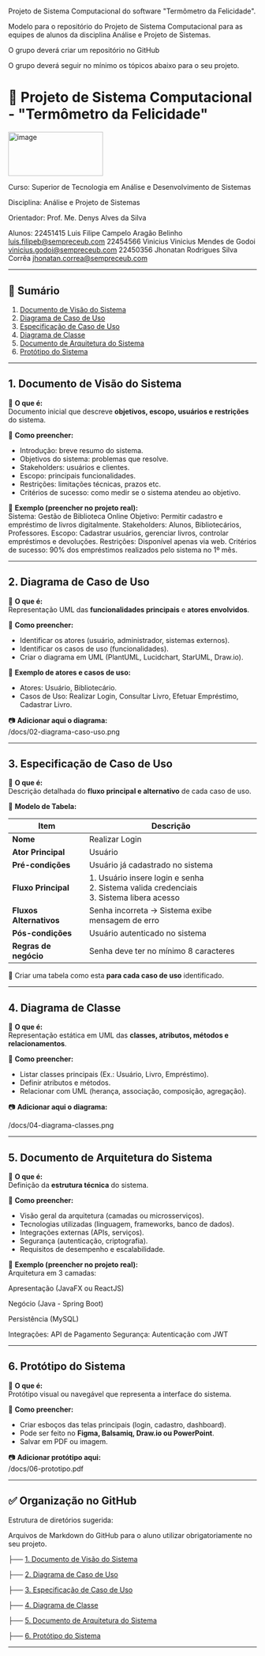 # 
Projeto de Sistema Computacional do software "Termômetro da Felicidade".

Modelo para o repositório do Projeto de Sistema Computacional para as equipes de alunos da disciplina Análise e Projeto de Sistemas.  

O grupo deverá criar um repositório no GitHub

O grupo deverá seguir no mínimo os tópicos abaixo para o seu projeto.
# 



# 📘 Projeto de Sistema Computacional - "Termômetro da Felicidade"
<img width="192" height="89" alt="image" src="https://github.com/user-attachments/assets/9f00c432-def4-4de7-8b12-439b34ca8b9c" />

Curso: Superior de Tecnologia em Análise e Desenvolvimento de Sistemas

Disciplina: Análise e Projeto de Sistemas

Orientador: Prof. Me. Denys Alves da Silva

Alunos: 22451415 Luis Filipe Campelo Aragão Belinho luis.filipeb@sempreceub.com
        22454566 Vinicius Vinicius Mendes de Godoi vinicius.godoi@sempreceub.com
        22450356 Jhonatan Rodrigues Silva Corrêa jhonatan.correa@sempreceub.com

---

## 📑 Sumário
1. [Documento de Visão do Sistema](#1-documento-de-visão-do-sistema)  
2. [Diagrama de Caso de Uso](#2-diagrama-de-caso-de-uso)  
3. [Especificação de Caso de Uso](#3-especificação-de-caso-de-uso)  
4. [Diagrama de Classe](#4-diagrama-de-classe)  
5. [Documento de Arquitetura do Sistema](#5-documento-de-arquitetura-do-sistema)  
6. [Protótipo do Sistema](#6-protótipo-do-sistema)  

---

## 1. Documento de Visão do Sistema

📌 **O que é:**  
Documento inicial que descreve **objetivos, escopo, usuários e restrições** do sistema.  

📌 **Como preencher:**  
- Introdução: breve resumo do sistema.  
- Objetivos do sistema: problemas que resolve.  
- Stakeholders: usuários e clientes.  
- Escopo: principais funcionalidades.  
- Restrições: limitações técnicas, prazos etc.  
- Critérios de sucesso: como medir se o sistema atendeu ao objetivo.  

📄 **Exemplo (preencher no projeto real):**  
Sistema: Gestão de Biblioteca Online
Objetivo: Permitir cadastro e empréstimo de livros digitalmente.
Stakeholders: Alunos, Bibliotecários, Professores.
Escopo: Cadastrar usuários, gerenciar livros, controlar empréstimos e devoluções.
Restrições: Disponível apenas via web.
Critérios de sucesso: 90% dos empréstimos realizados pelo sistema no 1º mês.

---

## 2. Diagrama de Caso de Uso

📌 **O que é:**  
Representação UML das **funcionalidades principais** e **atores envolvidos**.  

📌 **Como preencher:**  
- Identificar os atores (usuário, administrador, sistemas externos).  
- Identificar os casos de uso (funcionalidades).  
- Criar o diagrama em UML (PlantUML, Lucidchart, StarUML, Draw.io).  

📄 **Exemplo de atores e casos de uso:**  
- Atores: Usuário, Bibliotecário.  
- Casos de Uso: Realizar Login, Consultar Livro, Efetuar Empréstimo, Cadastrar Livro.  

📷 **Adicionar aqui o diagrama:**  
/docs/02-diagrama-caso-uso.png

---

## 3. Especificação de Caso de Uso

📌 **O que é:**  
Descrição detalhada do **fluxo principal e alternativo** de cada caso de uso.  

📌 **Modelo de Tabela:**  

| Item                  | Descrição |
|-----------------------|-----------|
| **Nome**              | Realizar Login |
| **Ator Principal**    | Usuário |
| **Pré-condições**     | Usuário já cadastrado no sistema |
| **Fluxo Principal**   | 1. Usuário insere login e senha <br> 2. Sistema valida credenciais <br> 3. Sistema libera acesso |
| **Fluxos Alternativos** | Senha incorreta → Sistema exibe mensagem de erro |
| **Pós-condições**     | Usuário autenticado no sistema |
| **Regras de negócio** | Senha deve ter no mínimo 8 caracteres |

📄 Criar uma tabela como esta **para cada caso de uso** identificado.

---

## 4. Diagrama de Classe

📌 **O que é:**  
Representação estática em UML das **classes, atributos, métodos e relacionamentos**.  

📌 **Como preencher:**  
- Listar classes principais (Ex.: Usuário, Livro, Empréstimo).  
- Definir atributos e métodos.  
- Relacionar com UML (herança, associação, composição, agregação).  

📷 **Adicionar aqui o diagrama:**  

/docs/04-diagrama-classes.png

---

## 5. Documento de Arquitetura do Sistema

📌 **O que é:**  
Definição da **estrutura técnica** do sistema.  

📌 **Como preencher:**  
- Visão geral da arquitetura (camadas ou microsserviços).  
- Tecnologias utilizadas (linguagem, frameworks, banco de dados).  
- Integrações externas (APIs, serviços).  
- Segurança (autenticação, criptografia).  
- Requisitos de desempenho e escalabilidade.  

📄 **Exemplo (preencher no projeto real):**  
Arquitetura em 3 camadas:

Apresentação (JavaFX ou ReactJS)

Negócio (Java - Spring Boot)

Persistência (MySQL)

Integrações: API de Pagamento
Segurança: Autenticação com JWT

---

## 6. Protótipo do Sistema

📌 **O que é:**  
Protótipo visual ou navegável que representa a interface do sistema.  

📌 **Como preencher:**  
- Criar esboços das telas principais (login, cadastro, dashboard).  
- Pode ser feito no **Figma, Balsamiq, Draw.io ou PowerPoint**.  
- Salvar em PDF ou imagem.  

📷 **Adicionar protótipo aqui:**  
/docs/06-prototipo.pdf

---

## ✅ Organização no GitHub
Estrutura de diretórios sugerida:

Arquivos de Markdown do GitHub para o aluno utilizar obrigatoriamente no seu projeto.

├── [1. Documento de Visão do Sistema](01-visao-sistema.md)

├── [2. Diagrama de Caso de Uso](02-diagrama-caso-uso.md)

├── [3. Especificação de Caso de Uso](03-especificacao-caso-uso.md)

├── [4. Diagrama de Classe](04-diagrama-classes.md)

├── [5. Documento de Arquitetura do Sistema](05-arquitetura-sistema.md)

├── [6. Protótipo do Sistema](06-prototipo.md)

---
